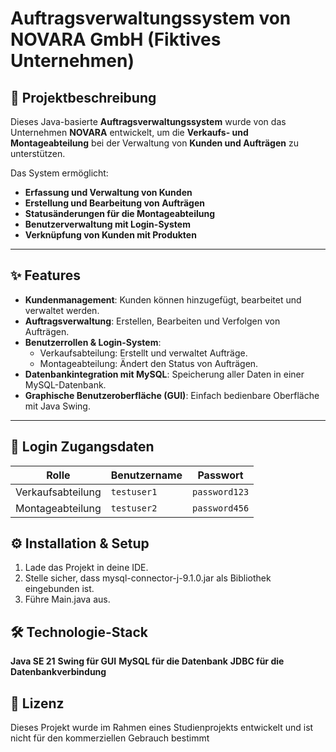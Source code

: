 # Auftragsverwaltungssystem  von NOVARA GmbH (Fiktives Unternehmen)

## 📌 Projektbeschreibung
Dieses Java-basierte **Auftragsverwaltungssystem** wurde von das Unternehmen **NOVARA** entwickelt, um die **Verkaufs- und Montageabteilung** bei der Verwaltung von **Kunden und Aufträgen** zu unterstützen. 

Das System ermöglicht:
- **Erfassung und Verwaltung von Kunden**
- **Erstellung und Bearbeitung von Aufträgen**
- **Statusänderungen für die Montageabteilung**
- **Benutzerverwaltung mit Login-System**
- **Verknüpfung von Kunden mit Produkten**

---

## ✨ Features
- **Kundenmanagement**: Kunden können hinzugefügt, bearbeitet und verwaltet werden.
- **Auftragsverwaltung**: Erstellen, Bearbeiten und Verfolgen von Aufträgen.
- **Benutzerrollen & Login-System**: 
  - Verkaufsabteilung: Erstellt und verwaltet Aufträge.
  - Montageabteilung: Ändert den Status von Aufträgen.
- **Datenbankintegration mit MySQL**: Speicherung aller Daten in einer MySQL-Datenbank.
- **Graphische Benutzeroberfläche (GUI)**: Einfach bedienbare Oberfläche mit Java Swing.

---

## 🔑 Login Zugangsdaten
| Rolle             | Benutzername | Passwort      |
|------------------|-------------|--------------|
| Verkaufsabteilung | `testuser1`  | `password123` |
| Montageabteilung | `testuser2`  | `password456` |


## ⚙️ Installation & Setup
1. Lade das Projekt in deine IDE.
2. Stelle sicher, dass mysql-connector-j-9.1.0.jar als Bibliothek eingebunden ist.
3. Führe Main.java aus.


## 🛠️ Technologie-Stack
**Java SE 21**
**Swing für GUI**
**MySQL für die Datenbank**
**JDBC für die Datenbankverbindung**

## 📜 Lizenz
Dieses Projekt wurde im Rahmen eines Studienprojekts entwickelt und ist nicht für den kommerziellen Gebrauch bestimmt

